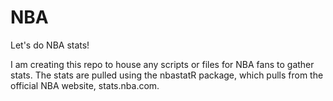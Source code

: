 # NBA
Let's do NBA stats!

I am creating this repo to house any scripts or files for NBA fans to gather stats. The stats are pulled using the nbastatR package, which pulls from the official NBA website, stats.nba.com.
